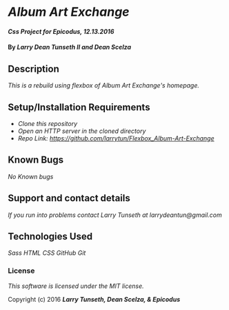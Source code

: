 # _Album Art Exchange_

#### _Css Project for Epicodus, 12.13.2016_

#### By _**Larry Dean Tunseth II and Dean Scelza**_

## Description

_This is a rebuild using flexbox of Album Art Exchange's homepage._

## Setup/Installation Requirements

* _Clone this repository_
* _Open an HTTP server in the cloned directory_
* _Repo Link: https://github.com/larrytun/Flexbox_Album-Art-Exchange_


## Known Bugs

_No Known bugs_

## Support and contact details

_If you run into problems contact Larry Tunseth at larrydeantun@gmail.com_

## Technologies Used

_Sass_
_HTML_
_CSS_
_GitHub_
_Git_

### License

*This software is licensed under the MIT license.*

Copyright (c) 2016 **_Larry Tunseth, Dean Scelza, & Epicodus_**
